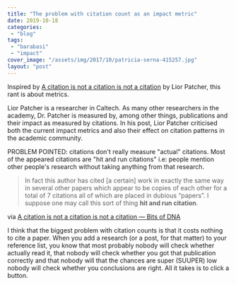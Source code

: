 ```yaml
---
title: "The problem with citation count as an impact metric"
date: 2019-10-18
categories: 
 - "blog"
tags: 
 - "barabasi"
 - "impact"
cover_image: "/assets/img/2017/10/patricia-serna-415257.jpg"
layout: "post"
---
```


Inspired by [A citation is not a citation is not a citation](https://liorpachter.wordpress.com/2017/01/18/a-citation-is-not-a-citation-is-not-a-citation/) by Lior Patcher, this rant is about metrics.

Lior Patcher is a researcher in Caltech. As many other researchers in the academy, Dr. Patcher is measured by, among other things, publications and their impact as measured by citations. In his post, Lior Patcher criticised both the current impact metrics and also their effect on citation patterns in the academic community. 

PROBLEM POINTED: citations don't really measure "actual" citations. Most of the appeared citations are "hit and run citations" i.e: people mention other people's research without taking anything from that research. 

> 
> 
> In fact this author has cited [a certain] work in exactly the same way in several other papers which appear to be copies of each other for a total of 7 citations all of which are placed in dubious “papers”. I suppose one may call this sort of thing **hit and run citation**.


via [A citation is not a citation is not a citation — Bits of DNA](https://liorpachter.wordpress.com/2017/01/18/a-citation-is-not-a-citation-is-not-a-citation/)

I think that the biggest problem with citation counts is that it costs nothing to cite a paper. When you add a research (or a post, for that matter) to your reference list, you know that most probably nobody will check whether actually read it, that nobody will check whether you got that publication correctly and that nobody will   that the chances are super (SUUPER) low  nobody will check whether you conclusions are right. All it takes is to click a button.
